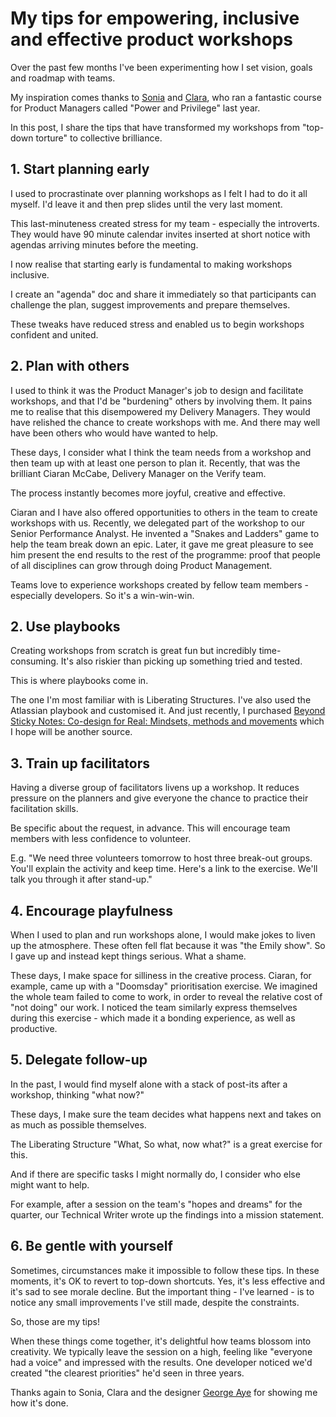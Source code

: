 # My tips for empowering, inclusive and effective product workshops

Over the past few months I've been experimenting how I set vision, goals and roadmap with teams.

My inspiration comes thanks to [Sonia](https://twitter.com/sonia_turcotte) and [Clara](https://twitter.com/claragt), who ran a fantastic course for Product Managers called "Power and Privilege" last year.

In this post, I share the tips that have transformed my workshops from "top-down torture" to collective brilliance.

## 1. Start planning early

I used to procrastinate over planning workshops as I felt I had to do it all myself. I'd leave it and then prep slides until the very last moment.

This last-minuteness created stress for my team - especially the introverts. They would have 90 minute calendar invites inserted at short notice with agendas arriving minutes before the meeting.

I now realise that starting early is fundamental to making workshops inclusive. 

I create an "agenda" doc and share it immediately so that participants can challenge the plan, suggest improvements and prepare themselves.

These tweaks have reduced stress and enabled us to begin workshops confident and united.

## 2. Plan with others

I used to think it was the Product Manager's job to design and facilitate workshops, and that I'd be "burdening" others by involving them. It pains me to realise that this disempowered my Delivery Managers. They would have relished the chance to create workshops with me. And there may well have been others who would have wanted to help.

These days, I consider what I think the team needs from a workshop and then team up with at least one person to plan it. Recently, that was the brilliant Ciaran McCabe, Delivery Manager on the Verify team.

The process instantly becomes more joyful, creative and effective.

Ciaran and I have also offered opportunities to others in the team to create workshops with us. Recently, we delegated part of the workshop to our Senior Performance Analyst. He invented a "Snakes and Ladders" game to help the team break down an epic. Later, it gave me great pleasure to see him present the end results to the rest of the programme: proof that people of all disciplines can grow through doing Product Management.

Teams love to experience workshops created by fellow team members - especially developers. So it's a win-win-win.

## 2. Use playbooks

Creating workshops from scratch is great fun but incredibly time-consuming. It's also riskier than picking up something tried and tested.

This is where playbooks come in.

The one I'm most familiar with is Liberating Structures. I've also used the Atlassian playbook and customised it. And just recently, I purchased [Beyond Sticky Notes: Co-design for Real: Mindsets, methods and movements](https://www.beyondstickynotes.com/tellmemore) which I hope will be another source.

## 3. Train up facilitators

Having a diverse group of facilitators livens up a workshop. It reduces pressure on the planners and give everyone the chance to practice their facilitation skills.

Be specific about the request, in advance. This will encourage team members with less confidence to volunteer.

E.g. "We need three volunteers tomorrow to host three break-out groups. You'll explain the activity and keep time. Here's a link to the exercise. We'll talk you through it after stand-up."

## 4. Encourage playfulness

When I used to plan and run workshops alone, I would make jokes to liven up the atmosphere. These often fell flat because it was "the Emily show". So I gave up and instead kept things serious. What a shame.

These days, I make space for silliness in the creative process. Ciaran, for example, came up with a "Doomsday" prioritisation exercise. We imagined the whole team failed to come to work, in order to reveal the relative cost of "not doing" our work. I noticed the team similarly express themselves during this exercise - which made it a bonding experience, as well as productive.

## 5. Delegate follow-up

In the past, I would find myself alone with a stack of post-its after a workshop, thinking "what now?" 

These days, I make sure the team decides what happens next and takes on as much as possible themselves.

The Liberating Structure "What, So what, now what?" is a great exercise for this.

And if there are specific tasks I might normally do, I consider who else might want to help. 

For example, after a session on the team's "hopes and dreams" for the quarter, our Technical Writer wrote up the findings into a mission statement.

## 6. Be gentle with yourself

Sometimes, circumstances make it impossible to follow these tips. In these moments, it's OK to revert to top-down shortcuts. Yes, it's less effective and it's sad to see morale decline. But the important thing - I've learned - is to notice any small improvements I've still made, despite the constraints. 

So, those are my tips!

When these things come together, it's delightful how teams blossom into creativity. We typically leave the session on a high, feeling like "everyone had a voice" and impressed with the results. One developer noticed we'd created "the clearest priorities" he'd seen in three years.

Thanks again to Sonia, Clara and the designer [George Aye](https://medium.com/greater-good-studio/design-educations-big-gap-understanding-the-role-of-power-1ee1756b7f08) for showing me how it's done.
